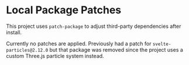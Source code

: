 # Local Package Patches

This project uses `patch-package` to adjust third-party dependencies after install.

Currently no patches are applied. Previously had a patch for `svelte-particles@2.12.0` but that package was removed since the project uses a custom Three.js particle system instead.
